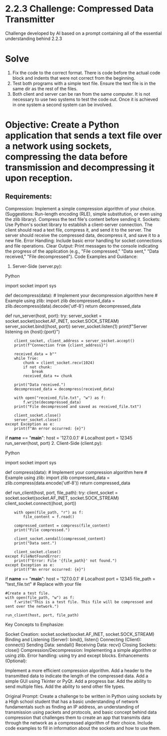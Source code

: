 # 2.2.3 Challenge: Compressed Data Transmitter
Challenge developed by AI based on a prompt containing all of the essential understanding behind 2.2.3

# Solve

1. Fix the code to the correct format. There is code before the actual code block and indents that were not correct from the beginning.
1. Test both programs with a simple text file. Ensure the text file is in the same dir as the rest of the files.
1. Both client and server can be ran from the same computer. It is not necessary to use two systems to test the code out. Once it is achieved in one system a second system can be involved.

# Objective: Create a Python application that sends a text file over a network using sockets, compressing the data before transmission and decompressing it upon reception.

## Requirements:

Compression:
Implement a simple compression algorithm of your choice. (Suggestions: Run-length encoding (RLE), simple substitution, or even using the zlib library).
Compress the text file's content before sending it.
Sockets:
Use Python's socket library to establish a client-server connection.
The client should read a text file, compress it, and send it to the server.
The server should receive the compressed data, decompress it, and save it to a new file.
Error Handling:
Include basic error handling for socket connections and file operations.
Clear Output:
Print messages to the console indicating the progress of the application (e.g., "File compressed," "Data sent," "Data received," "File decompressed").
Code Examples and Guidance:

1. Server-Side (server.py):

Python

import socket
import sys

def decompress(data):
    # Implement your decompression algorithm here
    # Example using zlib:
    import zlib
    decompressed_data = zlib.decompress(data).decode('utf-8')
    return decompressed_data

def run_server(host, port):
    try:
        server_socket = socket.socket(socket.AF_INET, socket.SOCK_STREAM)
        server_socket.bind((host, port))
        server_socket.listen(1)
        print(f"Server listening on {host}:{port}")

        client_socket, client_address = server_socket.accept()
        print(f"Connection from {client_address}")

        received_data = b""
        while True:
            chunk = client_socket.recv(1024)
            if not chunk:
                break
            received_data += chunk

        print("Data received.")
        decompressed_data = decompress(received_data)

        with open("received_file.txt", "w") as f:
            f.write(decompressed_data)
        print("File decompressed and saved as received_file.txt")

        client_socket.close()
        server_socket.close()
    except Exception as e:
        print(f"An error occurred: {e}")

if __name__ == "__main__":
    host = '127.0.0.1'  # Localhost
    port = 12345
    run_server(host, port)
2. Client-Side (client.py):

Python

import socket
import sys

def compress(data):
    # Implement your compression algorithm here
    # Example using zlib:
    import zlib
    compressed_data = zlib.compress(data.encode('utf-8'))
    return compressed_data

def run_client(host, port, file_path):
    try:
        client_socket = socket.socket(socket.AF_INET, socket.SOCK_STREAM)
        client_socket.connect((host, port))

        with open(file_path, "r") as f:
            file_content = f.read()

        compressed_content = compress(file_content)
        print("File compressed.")

        client_socket.sendall(compressed_content)
        print("Data sent.")

        client_socket.close()
    except FileNotFoundError:
        print(f"Error: File '{file_path}' not found.")
    except Exception as e:
        print(f"An error occurred: {e}")

if __name__ == "__main__":
    host = '127.0.0.1'  # Localhost
    port = 12345
    file_path = "test_file.txt"  # Replace with your file

    #Create a test file.
    with open(file_path, "w") as f:
        f.write("This is a test file. This file will be compressed and sent over the network.")

    run_client(host, port, file_path)
Key Concepts to Emphasize:

Socket Creation: socket.socket(socket.AF_INET, socket.SOCK_STREAM)
Binding and Listening (Server): bind(), listen()
Connecting (Client): connect()
Sending Data: sendall()
Receiving Data: recv()
Closing Sockets: close()
Compression/Decompression: Implementing a simple algorithm or using zlib.
Error handling: using try and except blocks.
Enhancements (Optional):

Implement a more efficient compression algorithm.
Add a header to the transmitted data to indicate the length of the compressed data.
Add a simple GUI using Tkinter or PyQt.
Add a progress bar.
Add the ability to send multiple files.
Add the ability to send other file types.

Original Prompt:
Create a challenge to be written in Python using sockets by a HIgh school student that has a basic understanding of network fundamentals such as finding an IP address, an understanding of transmission using packets and protocols, and basic concept behind data compression that challenges them to create an app that transmits data through the network as a compressed algorithm of their choice. Include code examples to fill in information about the sockets and how to use them.
